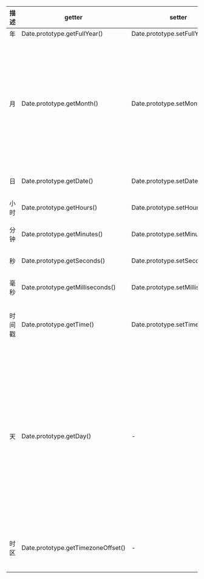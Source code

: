 | 描述 | getter | setter | 备注 | 
| - | - | - | - |
| 年 | Date.prototype.getFullYear() | Date.prototype.setFullYear() | - |
| 月 | Date.prototype.getMonth() | Date.prototype.setMonth() | 返回0-11。需要注意，0代表一月。1代表2月，以此类推 |
| 日 | Date.prototype.getDate() | Date.prototype.setDate() | 返回1-31 | 
| 小时 | Date.prototype.getHours() | Date.prototype.setHours() | 返回0-23 | 
| 分钟 | Date.prototype.getMinutes() | Date.prototype.setMinutes() | 返回0-59 | 
| 秒 | Date.prototype.getSeconds() | Date.prototype.setSeconds() | 返回0-59 |
| 毫秒 | Date.prototype.getMilliseconds() |  Date.prototype.setMilliseconds() | 返回0-999 |
| 时间戳 | Date.prototype.getTime() | Date.prototype.setTime() | 返回时间戳，单位毫秒 |
| 天 | Date.prototype.getDay() | - | 返回今天在这周的第几天，0为周天，1代表星期一，2代表星期2，以此类推 | 
| 时区 | Date.prototype.getTimezoneOffset() | - | 返回时区差，单位分钟 | 














 














 
